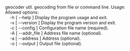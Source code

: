 geocoder util. 
geocoding from file or command line. 
Usage:  
Allowed options:  
&nbsp;&nbsp;&nbsp;&nbsp;-h [ --help ]          Display the program usage and exit.  
&nbsp;&nbsp;&nbsp;&nbsp;-v [ --version ]       Display the program version and exit.  
&nbsp;&nbsp;&nbsp;&nbsp;-c [ --config ]        Configuration file name (required).  
&nbsp;&nbsp;&nbsp;&nbsp;-A [ --addr_file ]     Address file name (optional).  
&nbsp;&nbsp;&nbsp;&nbsp;-a [ --address ]       Address (optional).  
&nbsp;&nbsp;&nbsp;&nbsp;-o [ --output ]        Output file (optional).  
